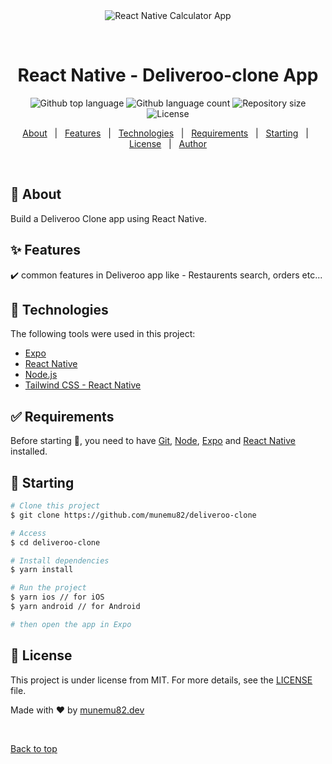 <div align="center" id="top"> 
  <img src="./.github/app.gif" alt="React Native Calculator App" />

&#xa0;

  <!-- <a href="https://calculatorapp.netlify.app">Demo</a> -->
</div>

<h1 align="center">React Native - Deliveroo-clone App</h1>

<p align="center">
  <img alt="Github top language" src="https://img.shields.io/github/languages/top/bangadam/calculator-app?color=56BEB8">

  <img alt="Github language count" src="https://img.shields.io/github/languages/count/bangadam/calculator-app?color=56BEB8">

  <img alt="Repository size" src="https://img.shields.io/github/repo-size/bangadam/calculator-app?color=56BEB8">

  <img alt="License" src="https://img.shields.io/github/license/bangadam/calculator-app?color=56BEB8">

  <!-- <img alt="Github issues" src="https://img.shields.io/github/issues/bangadam/calculator-app?color=56BEB8" /> -->

  <!-- <img alt="Github forks" src="https://img.shields.io/github/forks/bangadam/calculator-app?color=56BEB8" /> -->

  <!-- <img alt="Github stars" src="https://img.shields.io/github/stars/bangadam/calculator-app?color=56BEB8" /> -->
</p>

<!-- Status -->

<!-- <h4 align="center">
	🚧  Deliveroo Clone App 🚀 Under construction...  🚧
</h4>

<hr> -->

<p align="center">
  <a href="#dart-about">About</a> &#xa0; | &#xa0; 
  <a href="#sparkles-features">Features</a> &#xa0; | &#xa0;
  <a href="#rocket-technologies">Technologies</a> &#xa0; | &#xa0;
  <a href="#white_check_mark-requirements">Requirements</a> &#xa0; | &#xa0;
  <a href="#checkered_flag-starting">Starting</a> &#xa0; | &#xa0;
  <a href="#memo-license">License</a> &#xa0; | &#xa0;
  <a href="https://github.com/munemu82" target="_blank">Author</a>
</p>

<br>

## :dart: About

Build a Deliveroo Clone app using React Native.

## :sparkles: Features

:heavy_check_mark: common features in Deliveroo app like - Restaurents search, orders etc...

## :rocket: Technologies

The following tools were used in this project:

- [Expo](https://expo.io/)
- [React Native](https://reactnative.dev/)
- [Node.js](https://nodejs.org/)
- [Tailwind CSS - React Native](https://www.nativewind.dev/quick-starts/react-native-cli)

## :white_check_mark: Requirements

Before starting :checkered_flag:, you need to have [Git](https://git-scm.com), [Node](https://nodejs.org/en/), [Expo](https://expo.io/) and [React Native](https://reactnative.dev/) installed.

## :checkered_flag: Starting

```bash
# Clone this project
$ git clone https://github.com/munemu82/deliveroo-clone

# Access
$ cd deliveroo-clone

# Install dependencies
$ yarn install

# Run the project
$ yarn ios // for iOS
$ yarn android // for Android

# then open the app in Expo
```

## :memo: License

This project is under license from MIT. For more details, see the [LICENSE](LICENSE.md) file.

Made with :heart: by <a href="https://github.com/munemu82" target="_blank">munemu82.dev</a>

&#xa0;

<a href="#top">Back to top</a>
